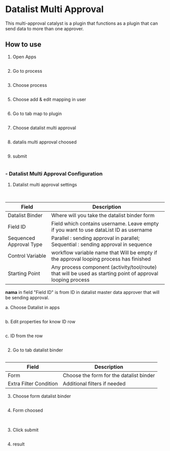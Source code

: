 # Datalist Multi Approval

This multi-approval catalyst is a plugin that functions as a plugin that can send data to more than one approver.


## How to use

1. Open Apps

<img src="https://raw.githubusercontent.com/kinnara-digital-studio/kecak-workflow/master/docs/assets/datalistMultiApproval_openApps.png" alt="" />


2. Go to process

<img src="https://raw.githubusercontent.com/kinnara-digital-studio/kecak-workflow/master/docs/assets/datalistMultiApproval_process.png" alt="" />


3. Choose process

<img src="https://raw.githubusercontent.com/kinnara-digital-studio/kecak-workflow/master/docs/assets/datalistMultiApproval_chooseProcess.png" alt="" />


5. Choose add & edit mapping in user

<img src="https://raw.githubusercontent.com/kinnara-digital-studio/kecak-workflow/master/docs/assets/datalistMultiApproval_editMapping.png" alt="" />


6. Go to tab map to plugin

<img src="https://raw.githubusercontent.com/kinnara-digital-studio/kecak-workflow/master/docs/assets/datalistMultiApproval_mapToPlugin.png" alt="" />


7. Choose datalist multi approval

<img src="https://raw.githubusercontent.com/kinnara-digital-studio/kecak-workflow/master/docs/assets/datalistMultiApproval_pluginChoose.png" alt="" />


8. datalis multi approval choosed

<img src="https://raw.githubusercontent.com/kinnara-digital-studio/kecak-workflow/master/docs/assets/datalistMultiApproval_pluginChoosed.png" alt="" />


9. submit

<img src="https://raw.githubusercontent.com/kinnara-digital-studio/kecak-workflow/master/docs/assets/datalistMultiApproval_submit.png" alt="" />


### - Datalist Multi Approval Configuration

1. Datalist multi approval settings

<img src="https://raw.githubusercontent.com/kinnara-digital-studio/kecak-workflow/master/docs/assets/datalistMultiApproval_settings.png" alt="" />

<img src="https://raw.githubusercontent.com/kinnara-digital-studio/kecak-workflow/master/docs/assets/datalistMultiApproval_settings2.png" alt="" />


|Field|Description|
|-|-|
|Datalist Binder|Where will you take the datalist binder form|
|Field ID|Field which contains username. Leave empty if you want to use dataList ID as username|
|Sequenced Approval Type|Parallel : sending approval in parallel; Sequential : sending approval in sequence|
|Control Variable|workflow variable name that Will be empty if the approval looping process has finished|
|Starting Point|Any process component (activity/tool/route) that will be used as starting point of approval looping process|

**nama** in field "Field ID" is from ID in datalist master data approver that will be sending approval.

a. Choose Datalist in apps

<img src="https://raw.githubusercontent.com/kinnara-digital-studio/kecak-workflow/master/docs/assets/from_listMd.png" alt="" />

b. Edit properties for know ID row

<img src="https://raw.githubusercontent.com/kinnara-digital-studio/kecak-workflow/master/docs/assets/from_properties.png" alt="" />

c. ID from the row

<img src="https://raw.githubusercontent.com/kinnara-digital-studio/kecak-workflow/master/docs/assets/from_id.png" alt="" />


2. Go to tab datalist binder

<img src="https://raw.githubusercontent.com/kinnara-digital-studio/kecak-workflow/master/docs/assets/datalistMultiApproval_datalistBinder.png" alt="" />

|Field|Description|
|-|-|
|Form|Choose the form for the datalist binder|
|Extra Filter Condition|Additional filters if needed|


3. Choose form datalist binder

<img src="https://raw.githubusercontent.com/kinnara-digital-studio/kecak-workflow/master/docs/assets/datalistMultiApproval_chooseForm.png" alt="" />

4. Form choosed

<img src="https://raw.githubusercontent.com/kinnara-digital-studio/kecak-workflow/master/docs/assets/datalistMultiApproval_formChoosed.png" alt="" />

<img src="https://raw.githubusercontent.com/kinnara-digital-studio/kecak-workflow/master/docs/assets/datalistMultiApproval_formChoosed2.png" alt="" />


3. Click submit

<img src="https://raw.githubusercontent.com/kinnara-digital-studio/kecak-workflow/master/docs/assets/datalistMultiApproval_submitSettings.png" alt="" />


4. result

<img src="https://raw.githubusercontent.com/kinnara-digital-studio/kecak-workflow/master/docs/assets/.png" alt="" />

